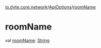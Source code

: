 [io.dyte.core.network](../index.md)/[ApiOptions](index.md)/[roomName](room-name.md)

# roomName


val [roomName](room-name.md): [String](https://kotlinlang.org/api/latest/jvm/stdlib/kotlin/-string/index.html)
